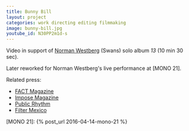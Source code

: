 ```yaml
---
title: Bunny Bill
layout: project
categories: work directing editing filmmaking
image: bunny-bill.jpg
youtube_id: N30PP2m1d-s
---
```


Video in support of [Norman Westberg][nw] (Swans) solo album _13_
(10 min 30 sec).

Later reworked for Norman Westberg's live performance at [MONO 21].

Related press:

- [FACT Magazine](http://www.factmag.com/2015/11/20/swans-norman-westberg-bunny-bill-video/)
- [Impose Magazine](http://www.imposemagazine.com/tv/norman-westberg-bunny-bill)
- [Public Rhythm](http://publicrhythm.com/20765)
- [Filter Mexico](http://filtermexico.com/2015/11/25/norman-westberg-de-swans-presenta-su-video-para-bunny-bill-2/)

[nw]: http://normanwestberg.com/
[MONO 21]: {% post_url 2016-04-14-mono-21 %}
